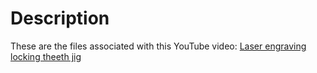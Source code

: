 # Description

These are the files associated with this YouTube video: [Laser engraving locking theeth jig](https://www.youtube.com/watch?v=9pMRwNJvrss)